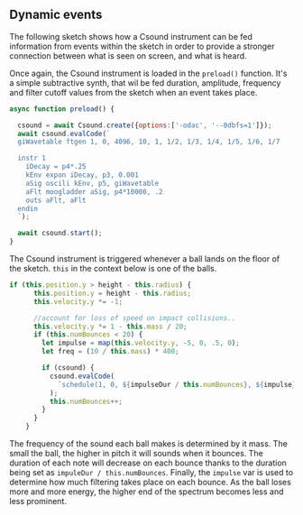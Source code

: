 
## Dynamic events

The following sketch shows how a Csound instrument can be fed information from events within the sketch in order to provide a stronger connection between what is seen on screen, and what is heard.  


[](/dynamic_events/index.html ':include :type=iframe width=800px height=400px frameBorder=0 scrolling="no"')

Once again, the Csound instrument is loaded in the `preload()` function. It's a simple subtractive synth, that wil be fed duration, amplitude, frequency and filter cutoff values from the sketch when an event takes place. 

```js
async function preload() {

  csound = await Csound.create({options:['-odac', '--0dbfs=1']});
  await csound.evalCode(`
  giWavetable ftgen 1, 0, 4096, 10, 1, 1/2, 1/3, 1/4, 1/5, 1/6, 1/7 

  instr 1
    iDecay = p4*.25
    kEnv expon iDecay, p3, 0.001
    aSig oscili kEnv, p5, giWavetable
    aFlt moogladder aSig, p4*10000, .2
    outs aFlt, aFlt
  endin
  `);

  await csound.start();
}
```

The Csound instrument is triggered whenever a ball lands on the floor of the sketch. `this` in the context below is one of the balls.  

```js
if (this.position.y > height - this.radius) {
      this.position.y = height - this.radius;
      this.velocity.y *= -1;

      //account for loss of speed on impact collisions..
      this.velocity.y *= 1 - this.mass / 20;
      if (this.numBounces < 20) {
        let impulse = map(this.velocity.y, -5, 0, .5, 0);
        let freq = (10 / this.mass) * 400;

        if (csound) {
          csound.evalCode(
            `schedule(1, 0, ${impulseDur / this.numBounces}, ${impulse}, ${freq})`
          );
          this.numBounces++;
        }
      }
    }
```

The frequency of the sound each ball makes is determined by it mass. The small the ball, the higher in pitch it will sounds when it bounces. The duration of each note will decrease on each bounce thanks to the duration being set as `impuleDur / this.numBounces`. Finally, the `impulse` var is used to determine how much filtering takes place on each bounce. As the ball loses more and more energy, the higher end of the spectrum becomes less and less prominent. 